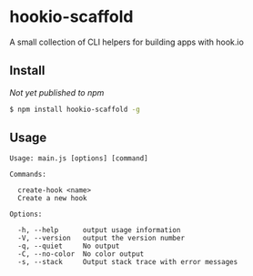 # hookio-scaffold

A small collection of CLI helpers for building apps with hook.io

## Install

_Not yet published to npm_

```bash
$ npm install hookio-scaffold -g
```

## Usage

```
Usage: main.js [options] [command]

Commands:

  create-hook <name>
  Create a new hook

Options:

  -h, --help      output usage information
  -V, --version   output the version number
  -q, --quiet     No output
  -C, --no-color  No color output
  -s, --stack     Output stack trace with error messages
```



